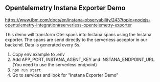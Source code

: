 ## Opentelemetry Instana Exporter Demo

https://www.ibm.com/docs/en/instana-observability/243?topic=nodejs-opentelemetry-integration#serverless-opentelemetry-exporter

This demo will transform Otel spans into Instana spans using the Instana exporter. The spans are send directly to the serverless acceptor in our backend. Data is generated every 5s.

1. Copy env.example to .env
2. Add APP_PORT, INSTANA_AGENT_KEY and INSTANA_ENDPOINT_URL. (You need to use the serverless endpoint)
3. `npm run start`
4. Go to services and look for "Instana Exporter Demo"


